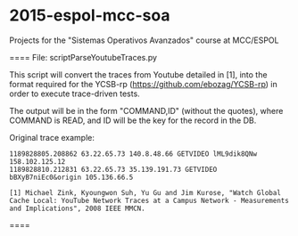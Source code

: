# 2015-espol-mcc-soa
Projects for the "Sistemas Operativos Avanzados" course at MCC/ESPOL

====
File: scriptParseYoutubeTraces.py 

This script will convert the traces from Youtube detailed in [1], into the format required 
for the YCSB-rp (https://github.com/ebozag/YCSB-rp) in order to execute trace-driven tests.

The output will be in the form "COMMAND,ID" (without the quotes), where COMMAND is READ,
and ID will be the key for the record in the DB.

Original trace example:

    1189828805.208862 63.22.65.73 140.8.48.66 GETVIDEO lML9dik8QNw 158.102.125.12 
    1189828810.212831 63.22.65.73 35.139.191.73 GETVIDEO bBXyB7niEc0&origin 105.136.66.5 

    [1] Michael Zink, Kyoungwon Suh, Yu Gu and Jim Kurose, "Watch Global Cache Local: YouTube Network Traces at a Campus Network - Measurements and Implications", 2008 IEEE MMCN.
====
